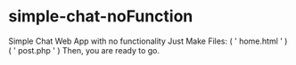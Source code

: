 # simple-chat-noFunction
Simple Chat Web App with no functionality
Just Make Files:
( ' home.html ' )
( ' post.php ' )
Then, you are ready to go.
